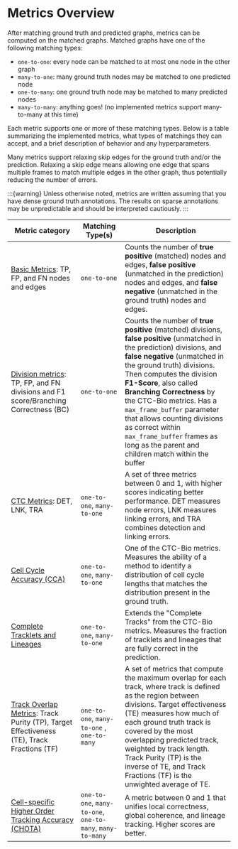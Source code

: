 # Metrics Overview

After matching ground truth and predicted graphs, metrics can be computed on the matched graphs.
Matched graphs have one of the following matching types:

* `one-to-one`: every node can be matched to at most one node in the other graph
* `many-to-one`: many ground truth nodes may be matched to one predicted node
* `one-to-many`: one ground truth node may be matched to many predicted nodes
* `many-to-many`: anything goes! (no implemented metrics support many-to-many at this time)

Each metric supports one or more of these matching types.
Below is a table summarizing the implemented metrics, what types of matchings
they can accept, and a brief description of behavior and any hyperparameters.

Many metrics support relaxing skip edges for the ground truth and/or the prediction. Relaxing a skip edge means allowing one edge that spans multiple frames to match multiple edges in the other graph, thus potentially reducing the number of errors.

:::{warning}
Unless otherwise noted, metrics are written assuming that you have dense ground truth annotations. The results on sparse annotations may be unpredictable and should be interpreted cautiously.
:::

| Metric category | Matching Type(s) | Description |
------------------|------------------|-------------
| [Basic Metrics](basic-metrics): TP, FP, and FN nodes and edges | `one-to-one`  | Counts the number of **true positive** (matched) nodes and edges, **false positive** (unmatched in the prediction) nodes and edges, and **false negative** (unmatched in the ground truth) nodes and edges. |
| [Division metrics](division-metrics): TP, FP, and FN divisions and F1 score/Branching Correctness (BC) | `one-to-one` | Counts the number of **true positive** (matched) divisions, **false positive** (unmatched in the prediction) divisions, and **false negative** (unmatched in the ground truth) divisions. Then computes the division **F1-Score**, also called **Branching Correctness** by the CTC-Bio metrics. Has a `max_frame_buffer` parameter that allows counting divisions as correct within `max_frame_buffer` frames as long as the parent and children match within the buffer| 
| [CTC Metrics](ctc-metrics): DET, LNK, TRA | `one-to-one`, `many-to-one` | A set of three metrics between 0 and 1, with higher scores indicating better performance. DET measures node errors, LNK measures linking errors, and TRA combines detection and linking errors. |
| [Cell Cycle Accuracy (CCA)](cca)| `one-to-one`, `many-to-one`| One of the CTC-Bio metrics. Measures the ability of a method to identify a distribution of cell cycle lengths that matches the distribution present in the ground truth.|
| [Complete Tracklets and Lineages](complete-tracks) |  `one-to-one`, `many-to-one`| Extends the "Complete Tracks" from the CTC-Bio metrics. Measures the fraction of tracklets and lineages that are fully correct in the prediction.|
| [Track Overlap Metrics](track-overlap-metrics): Track Purity (TP), Target Effectiveness (TE), Track Fractions (TF) | `one-to-one`, `many-to-one` , `one-to-many`| A set of metrics that compute the maximum overlap for each track, where track is defined as the region between divisions. Target effectiveness (TE) measures how much of each ground truth track is covered by the most overlapping predicted track, weighted by track length. Track Purity (TP) is the inverse of TE, and Track Fractions (TF) is the unwighted average of TE. |
| [Cell-specific Higher Order Tracking Accuracy (CHOTA)](chota-metric) |`one-to-one`, `many-to-one`, `one-to-many`, `many-to-many` | A metric between 0 and 1 that unifies local correctness, global coherence, and lineage tracking. Higher scores are better.| 